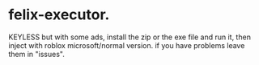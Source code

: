 # felix-executor.
KEYLESS but with some ads, install the zip or the exe file and run it, then inject with roblox microsoft/normal version. if you have problems leave them in "issues". 
